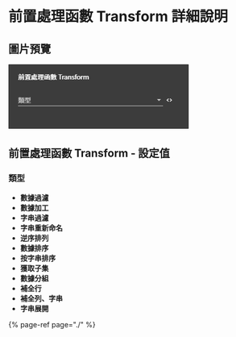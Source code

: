 # 前置處理函數 Transform 詳細說明

## 圖片預覽

![&#x524D;&#x7F6E;&#x8655;&#x7406;&#x51FD;&#x6578;&#x8A2D;&#x5B9A;](../../../../.gitbook/assets/qian-zhi-chu-li-han-shu.png)

## 前置處理函數 Transform - 設定值

### **類型**

* **數據過濾**
* **數據加工**
* **字串過濾**
* **字串重新命名**
* **逆序排列**
* **數據排序**
* **按字串排序**
* **獲取子集**
* **數據分組**
* **補全行**
* **補全列、字串**
* **字串展開**

{% page-ref page="./" %}

